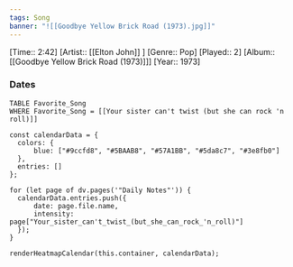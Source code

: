 ```yaml
---
tags: Song  
banner: "![[Goodbye Yellow Brick Road (1973).jpg]]"
---
```

[Time:: 2:42]
[Artist:: [[Elton John]] ]
[Genre:: Pop]
[Played:: 2]
[Album:: [[Goodbye Yellow Brick Road (1973)]]]
[Year:: 1973]
### Dates
````dataview
TABLE Favorite_Song
WHERE Favorite_Song = [[Your sister can't twist (but she can rock 'n roll)]]
````
  ```dataviewjs
const calendarData = { 
	colors: { 
		blue: ["#9ccfd8", "#5BAAB8", "#57A1BB", "#5da8c7", "#3e8fb0"] 
	}, 
	entries: [] 
}; 

for (let page of dv.pages('"Daily Notes"')) { 
	calendarData.entries.push({ 
		date: page.file.name, 
		intensity: page["Your_sister_can't_twist_(but_she_can_rock_'n_roll)"]
	}); 
} 

renderHeatmapCalendar(this.container, calendarData);
```
